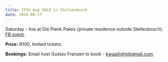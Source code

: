 ```yaml
---
title: 17th Aug 2019 in Stellenbosch
date: 2019-08-17
---
```


Saturday - live at Die Pienk Paleis (private residence outside Stellenbosch). [FB event](https://www.facebook.com/events/1143698822482768/).

**Price:** R100, limited tickets.

**Bookings:** Email host Gustav Franzen to book - <kwaailight@gmail.com>.

